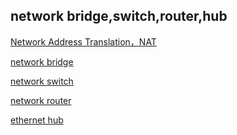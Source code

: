 

## network bridge,switch,router,hub 

[Network Address Translation，NAT](https://en.wikipedia.org/wiki/Network_address_translation)

[network bridge](https://en.wikipedia.org/wiki/Bridging_(networking))

[network switch](https://en.wikipedia.org/wiki/Network_switch)

[network router](https://en.wikipedia.org/wiki/Router_(computing))

[ethernet hub](https://en.wikipedia.org/wiki/Ethernet_hub)
